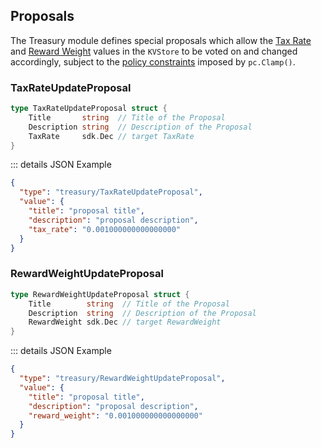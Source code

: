 ## Proposals

The Treasury module defines special proposals which allow the [Tax Rate](./02_state.md#TaxRate) and [Reward Weight](./02_state.md#RewardWeight) values in the `KVStore` to be voted on and changed accordingly, subject to the [policy constraints](./03_end_block.md#PolicyConstraints) imposed by `pc.Clamp()`.

### TaxRateUpdateProposal

```go
type TaxRateUpdateProposal struct {
	Title       string  // Title of the Proposal
	Description string  // Description of the Proposal
	TaxRate     sdk.Dec // target TaxRate
}
```

::: details JSON Example

```json
{
  "type": "treasury/TaxRateUpdateProposal",
  "value": {
    "title": "proposal title",
    "description": "proposal description",
    "tax_rate": "0.001000000000000000"
  }
}
```

### RewardWeightUpdateProposal

```go
type RewardWeightUpdateProposal struct {
	Title        string  // Title of the Proposal
	Description  string  // Description of the Proposal
	RewardWeight sdk.Dec // target RewardWeight
}
```

::: details JSON Example

```json
{
  "type": "treasury/RewardWeightUpdateProposal",
  "value": {
    "title": "proposal title",
    "description": "proposal description",
    "reward_weight": "0.001000000000000000"
  }
}
```